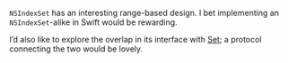 `NSIndexSet` has an interesting range-based design. I bet implementing an `NSIndexSet`-alike in Swift would be rewarding.

I’d also like to explore the overlap in its interface with [Set](https://github.com/robrix/Set); a protocol connecting the two would be lovely.